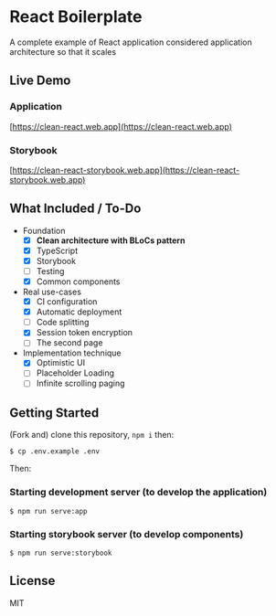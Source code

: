 # React Boilerplate

A complete example of React application considered application architecture so that it scales

## Live Demo

### Application

[https://clean-react.web.app](https://clean-react.web.app)

### Storybook

[https://clean-react-storybook.web.app](https://clean-react-storybook.web.app)

## What Included / To-Do

- Foundation
  - [x] **Clean architecture with BLoCs pattern**
  - [x] TypeScript
  - [x] Storybook
  - [ ] Testing
  - [x] Common components
- Real use-cases
  - [x] CI configuration
  - [x] Automatic deployment
  - [ ] Code splitting
  - [x] Session token encryption
  - [ ] The second page
- Implementation technique
  - [x] Optimistic UI
  - [ ] Placeholder Loading
  - [ ] Infinite scrolling paging

## Getting Started

(Fork and) clone this repository, `npm i` then:

```
$ cp .env.example .env
```

Then:

### Starting development server (to develop the application)

```
$ npm run serve:app
```

### Starting storybook server (to develop components)

```
$ npm run serve:storybook
```

## License

MIT
